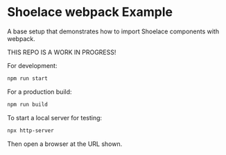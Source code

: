 # Shoelace webpack Example

A base setup that demonstrates how to import Shoelace components with webpack.

THIS REPO IS A WORK IN PROGRESS!

For development:

```sh
npm run start
```

For a production build:

```sh
npm run build
```

To start a local server for testing:

```sh
npx http-server
```

Then open a browser at the URL shown.